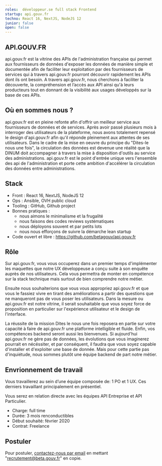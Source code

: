 ```yaml
---
roles:  développeur.se full stack Frontend
startup: api.gouv.fr
techno: React 16, NextJS, NodeJS 12
junior: false
open: false
---
```


## API.GOUV.FR

api.gouv.fr est la vitrine des APIs de l'administration française qui permet aux fournisseurs de données d'exposer les données de manière simple et documentée afin de faciliter leur exploitation par des fournisseurs de services qui à travers api.gouv.fr pourront découvrir rapidement les APIs dont ils ont besoin.
A travers api.gouv.fr, nous cherchons à faciliter la découverte, la compréhension et l’accès aux API ainsi qu'à leurs producteurs tout en donnant de la visibilité aux usages développés sur la base de ces APIs.

## Où en sommes nous ?

api.gouv.fr est en pleine refonte afin d'offrir un meilleur service aux fournisseurs de données et de services. Après avoir passé plusieurs mois à interroger des utilisateurs de la plateforme, nous avons totalement repensé le design d'api.gouv.fr afin qu'il réponde pleinement aux attentes de ses utilisateurs. Dans le cadre de la mise en oeuvre du principe du "Dites-le nous une fois", la circulation des données est devenue une réalité que la DINUM doit accompagner à travers la mise à disposition d'outils au service des administrations.
api.gouv.fr est le point d'entrée unique vers l'ensemble des api de l'administration et porte cette ambition d'accélérer la circulation des données entre administrations.

## Stack

- Front : React 16, NextJS, NodeJS 12
- Ops : Ansible, OVH public cloud
- Tooling : GitHub, Github project
- Bonnes pratiques :
    - nous aimons le minimalisme et la frugalité
    - nous faisons des codes reviews systématiques
    - nous déployons souvent et par petits lots
    - nous nous efforçons de suivre la démarche lean startup
- Code ouvert et libre : https://github.com/betagouv/api.gouv.fr

## Rôle

Sur api.gouv.fr, vous vous occuperez dans un premier temps d'implémenter les maquettes que notre UX développeuse a conçu suite à son enquête auprès de nos utilisateurs. Cela vous permettra de monter en compétence sur la stack technique mais surtout de bien comprendre notre métier.

Ensuite nous souhaiterions que vous vous appropriez api.gouv.fr et que vous le fassiez vivre en tirant des améliorations a partir des questions que ne manqueront pas de vous poser les utilisateurs. Dans la mesure ou api.gouv.fr est notre vitrine, il serait souhaitable que vous soyez force de proposition en particulier sur l'expérience utilisateur et le design de l'interface.

La réussite de la mission Dites le nous une fois reposera en partie sur votre capacité à faire de api.gouv.fr une platforme intelligible et fluide. Enfin, vos compétences backend seront aussi les bienvenues. Si aujourd'hui api.gouv.fr ne gère pas de données, les évolutions que vous imaginerez pourrait en nécéssiter, et par conséquent, il faudra que vous soyez capable d'installer et d'exploiter une base de donnée. Mais pour cette partie pas d'inquiétude, nous sommes plutôt une équipe backend de part notre métier.

## Envrionnement de travail

Vous travaillerez au sein d’une équipe composée de: 1 PO et 1 UX. Ces derniers travaillant principalement en présentiel.

Vous serez en relation directe avec les équipes API Entreprise et API Particulier.

- Charge: full time
- Durée: 3 mois renconductibles 
- Début souhaité: février 2020
- Contrat: Freelance

## Postuler

Pour postuler, [contactez-nous par email](mailto:contact@api.gouv.fr) en mettant "recrutement@beta.gouv.fr" en copie.
